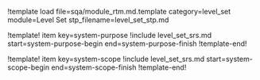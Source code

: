 !template load file=sqa/module_rtm.md.template category=level_set module=Level Set stp_filename=level_set_stp.md

!template! item key=system-purpose
!include level_set_srs.md start=system-purpose-begin end=system-purpose-finish
!template-end!

!template! item key=system-scope
!include level_set_srs.md start=system-scope-begin end=system-scope-finish
!template-end!
